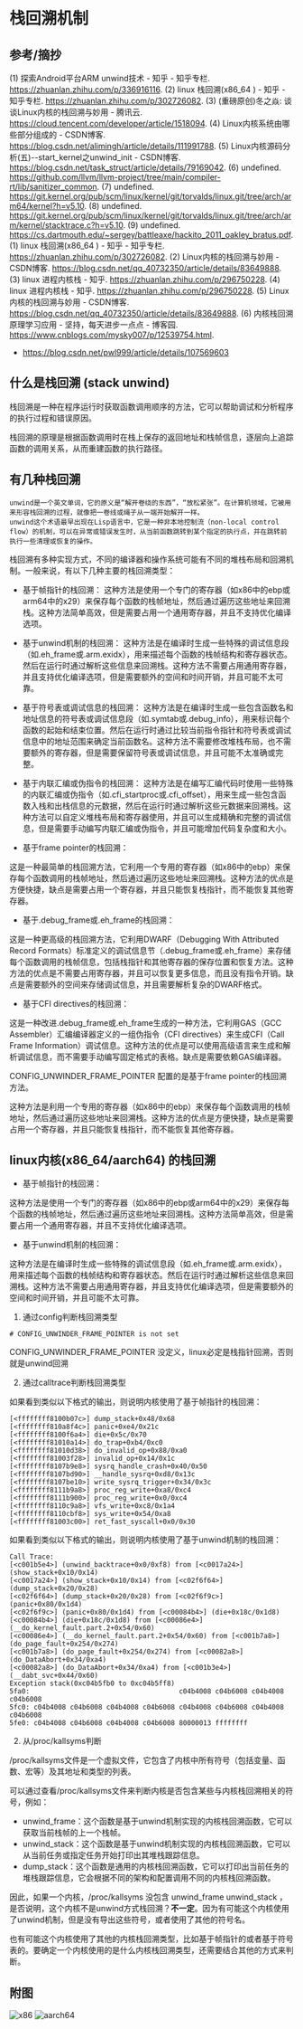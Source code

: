 # 栈回溯机制

## 参考/摘抄

(1) 探索Android平台ARM unwind技术 - 知乎 - 知乎专栏. https://zhuanlan.zhihu.com/p/336916116.
(2) linux 栈回溯(x86_64 ) - 知乎 - 知乎专栏. https://zhuanlan.zhihu.com/p/302726082.
(3) (重磅原创)冬之焱: 谈谈Linux内核的栈回溯与妙用 - 腾讯云. https://cloud.tencent.com/developer/article/1518094.
(4) Linux内核系统由哪些部分组成的 - CSDN博客. https://blog.csdn.net/alimingh/article/details/111991788.
(5) Linux内核源码分析(五)--start_kernel之unwind_init - CSDN博客. https://blog.csdn.net/task_struct/article/details/79169042.
(6) undefined. https://github.com/llvm/llvm-project/tree/main/compiler-rt/lib/sanitizer_common.
(7) undefined. https://git.kernel.org/pub/scm/linux/kernel/git/torvalds/linux.git/tree/arch/arm64/kernel?h=v5.10.
(8) undefined. https://git.kernel.org/pub/scm/linux/kernel/git/torvalds/linux.git/tree/arch/arm/kernel/stacktrace.c?h=v5.10.
(9) undefined. https://cs.dartmouth.edu/~sergey/battleaxe/hackito_2011_oakley_bratus.pdf.
(1) linux 栈回溯(x86_64 ) - 知乎 - 知乎专栏. https://zhuanlan.zhihu.com/p/302726082.
(2) Linux内核的栈回溯与妙用 - CSDN博客. https://blog.csdn.net/qq_40732350/article/details/83649888.
(3) linux 进程内核栈 - 知乎. https://zhuanlan.zhihu.com/p/296750228.
(4) linux 进程内核栈 - 知乎. https://zhuanlan.zhihu.com/p/296750228.
(5) Linux内核的栈回溯与妙用 - CSDN博客. https://blog.csdn.net/qq_40732350/article/details/83649888.
(6) 内核栈回溯原理学习应用 - 坚持，每天进步一点点 - 博客园. https://www.cnblogs.com/mysky007/p/12539754.html.
* https://blog.csdn.net/pwl999/article/details/107569603


## 什么是栈回溯 (stack unwind)


栈回溯是一种在程序运行时获取函数调用顺序的方法，它可以帮助调试和分析程序的执行过程和错误原因。

栈回溯的原理是根据函数调用时在栈上保存的返回地址和栈帧信息，逐层向上追踪函数的调用关系，从而重建函数的执行路径。


## 有几种栈回溯


```
unwind是一个英文单词，它的原义是“解开卷绕的东西”，“放松紧张”。在计算机领域，它被用来形容栈回溯的过程，就像把一卷线或绳子从一端开始解开一样。
unwind这个术语最早出现在Lisp语言中，它是一种非本地控制流（non-local control flow）的机制，可以在异常或错误发生时，从当前函数跳转到某个指定的执行点，并在跳转前执行一些清理或恢复的操作。
```

栈回溯有多种实现方式，不同的编译器和操作系统可能有不同的堆栈布局和回溯机制。一般来说，有以下几种主要的栈回溯类型：

- 基于帧指针的栈回溯：
    这种方法是使用一个专门的寄存器（如x86中的ebp或arm64中的x29）来保存每个函数的栈帧地址，然后通过遍历这些地址来回溯栈。这种方法简单高效，但是需要占用一个通用寄存器，并且不支持优化编译选项。
- 基于unwind机制的栈回溯：
    这种方法是在编译时生成一些特殊的调试信息段（如.eh_frame或.arm.exidx），用来描述每个函数的栈帧结构和寄存器状态。然后在运行时通过解析这些信息来回溯栈。这种方法不需要占用通用寄存器，并且支持优化编译选项，但是需要额外的空间和时间开销，并且可能不太可靠。
- 基于符号表或调试信息的栈回溯：
    这种方法是在编译时生成一些包含函数名和地址信息的符号表或调试信息段（如.symtab或.debug_info），用来标识每个函数的起始和结束位置。然后在运行时通过比较当前指令指针和符号表或调试信息中的地址范围来确定当前函数名。这种方法不需要修改堆栈布局，也不需要额外的寄存器，但是需要保留符号表或调试信息，并且可能不太准确或完整。
- 基于内联汇编或伪指令的栈回溯：
    这种方法是在编写汇编代码时使用一些特殊的内联汇编或伪指令（如.cfi_startproc或.cfi_offset），用来生成一些包含函数入栈和出栈信息的元数据，然后在运行时通过解析这些元数据来回溯栈。这种方法可以自定义堆栈布局和寄存器使用，并且可以生成精确和完整的调试信息，但是需要手动编写内联汇编或伪指令，并且可能增加代码复杂度和大小。 

- 基于frame pointer的栈回溯：

这是一种最简单的栈回溯方法，它利用一个专用的寄存器（如x86中的ebp）来保存每个函数调用的栈帧地址，然后通过遍历这些地址来回溯栈。这种方法的优点是方便快捷，缺点是需要占用一个寄存器，并且只能恢复栈指针，而不能恢复其他寄存器。

- 基于.debug_frame或.eh_frame的栈回溯：

这是一种更高级的栈回溯方法，它利用DWARF（Debugging With Attributed Record Formats）标准定义的调试信息节（.debug_frame或.eh_frame）来存储每个函数调用的栈帧信息，包括栈指针和其他寄存器的保存位置和恢复方法。这种方法的优点是不需要占用寄存器，并且可以恢复更多信息，而且没有指令开销。缺点是需要额外的空间来存储调试信息，并且需要解析复杂的DWARF格式。

- 基于CFI directives的栈回溯：
  
这是一种改进.debug_frame或.eh_frame生成的一种方法，它利用GAS（GCC Assembler）汇编编译器定义的一组伪指令（CFI directives）来生成CFI（Call Frame Information）调试信息。这种方法的优点是可以使用高级语言来生成和解析调试信息，而不需要手动编写固定格式的表格。缺点是需要依赖GAS编译器。


CONFIG_UNWINDER_FRAME_POINTER 配置的是基于frame pointer的栈回溯方法。

这种方法是利用一个专用的寄存器（如x86中的ebp）来保存每个函数调用的栈帧地址，然后通过遍历这些地址来回溯栈。这种方法的优点是方便快捷，缺点是需要占用一个寄存器，并且只能恢复栈指针，而不能恢复其他寄存器。




## linux内核(x86_64/aarch64) 的栈回溯

- 基于帧指针的栈回溯：
  
这种方法是使用一个专门的寄存器（如x86中的ebp或arm64中的x29）来保存每个函数的栈帧地址，然后通过遍历这些地址来回溯栈。这种方法简单高效，但是需要占用一个通用寄存器，并且不支持优化编译选项。

- 基于unwind机制的栈回溯：

这种方法是在编译时生成一些特殊的调试信息段（如.eh_frame或.arm.exidx），用来描述每个函数的栈帧结构和寄存器状态。然后在运行时通过解析这些信息来回溯栈。这种方法不需要占用通用寄存器，并且支持优化编译选项，但是需要额外的空间和时间开销，并且可能不太可靠。


1. 通过config判断栈回溯类型

```shell
# CONFIG_UNWINDER_FRAME_POINTER is not set
```

CONFIG_UNWINDER_FRAME_POINTER 没定义，linux必定是栈指针回溯，否则就是unwind回溯

2. 通过calltrace判断栈回溯类型

如果看到类似以下格式的输出，则说明内核使用了基于帧指针的栈回溯：

```
[<ffffffff8100b07c>] dump_stack+0x48/0x68
[<ffffffff810a8f4c>] panic+0xe4/0x21c
[<ffffffff8100f6a4>] die+0x5c/0x70
[<ffffffff81010a14>] do_trap+0xb4/0xc0
[<ffffffff81010d38>] do_invalid_op+0x88/0xa0
[<ffffffff81003f28>] invalid_op+0x14/0x1c
[<ffffffff8107b9e8>] sysrq_handle_crash+0x40/0x50
[<ffffffff8107bd90>] __handle_sysrq+0xd8/0x13c
[<ffffffff8107be10>] write_sysrq_trigger+0x34/0x3c
[<ffffffff8111b9a8>] proc_reg_write+0xa8/0xc4
[<ffffffff8111b900>] proc_reg_write+0x0/0xc4
[<ffffffff8110c9a8>] vfs_write+0xc8/0x1a4
[<ffffffff8110cbf8>] sys_write+0x54/0xa8
[<ffffffff81003c00>] ret_fast_syscall+0x0/0x30
```

如果看到类似以下格式的输出，则说明内核使用了基于unwind机制的栈回溯：

```
Call Trace:
[<c001b5e4>] (unwind_backtrace+0x0/0xf8) from [<c0017a24>] (show_stack+0x10/0x14)
[<c0017a24>] (show_stack+0x10/0x14) from [<c02f6f64>] (dump_stack+0x20/0x28)
[<c02f6f64>] (dump_stack+0x20/0x28) from [<c02f6f9c>] (panic+0x80/0x1d4)
[<c02f6f9c>] (panic+0x80/0x1d4) from [<c00084b4>] (die+0x18c/0x1d8)
[<c00084b4>] (die+0x18c/0x1d8) from [<c00086e4>] (__do_kernel_fault.part.2+0x54/0x60)
[<c00086e4>] (__do_kernel_fault.part.2+0x54/0x60) from [<c001b7a8>] (do_page_fault+0x254/0x274)
[<c001b7a8>] (do_page_fault+0x254/0x274) from [<c00082a8>] (do_DataAbort+0x34/0xa4)
[<c00082a8>] (do_DataAbort+0x34/0xa4) from [<c001b3e4>] (__dabt_svc+0x44/0x60)
Exception stack(0xc04b5fb0 to 0xc04b5ff8)
5fa0:                                     c04b4008 c04b6008 c04b4008 c04b6008
5fc0: c04b4008 c04b6008 c04b4008 c04b6008 c04b4008 c04b6008 c04b4008 c04b6008
5fe0: c04b4008 c04b6008 c04b4008 c04b6008 80000013 ffffffff
```

2. 从/proc/kallsyms判断

/proc/kallsyms文件是一个虚拟文件，它包含了内核中所有符号（包括变量、函数、宏等）及其地址和类型的列表。

可以通过查看/proc/kallsyms文件来判断内核是否包含某些与内核栈回溯相关的符号，例如：

* unwind_frame：这个函数是基于unwind机制实现的内核栈回溯函数，它可以获取当前栈帧的上一个栈帧。
* unwind_stack：这个函数是基于unwind机制实现的内核栈回溯函数，它可以从当前任务或指定任务开始打印出其堆栈跟踪信息。
* dump_stack：这个函数是通用的内核栈回溯函数，它可以打印出当前任务的堆栈跟踪信息，它会根据不同的架构和配置调用不同的内核栈回溯函数。

因此，如果一个内核，/proc/kallsyms 没包含 unwind_frame unwind_stack ，是否说明，这个内核不是unwind方式栈回溯？**不一定**。因为有可能这个内核使用了unwind机制，但是没有导出这些符号，或者使用了其他的符号名。

也有可能这个内核使用了其他的内核栈回溯类型，比如基于帧指针的或者基于符号表的。要确定一个内核使用的是什么内核栈回溯类型，还需要结合其他的方式来判断。


















## 附图

![x86](image/6d835e54.png)
![aarch64](image/arm.png)